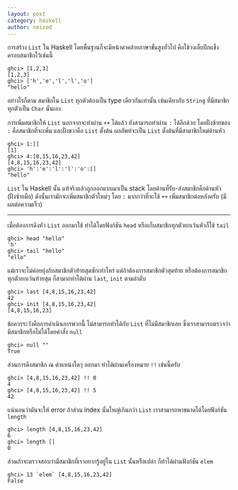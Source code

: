 ```yaml
---
layout: post
category: haskell
author: neizod
---
```


การสร้าง `List` ใน Haskell โดยพื้นฐานก็จะมีหน้าตาคล้ายภาษาขั้นสูงทั่วไป คือใช้วงเล็บปีกแข็งครอบสมาชิกไว้เช่นนี้

    ghci> [1,2,3]
    [1,2,3]
    ghci> ['h','e','l','l','o']
    "hello"

อย่างไรก็ตาม สมาชิกใน `List` ทุกตัวต้องเป็น type เดียวกันเท่านั้น เช่นเดียวกับ `String` ที่มีสมาชิกทุกตัวเป็น `Char` นั่นเอง

การเพิ่มสมาชิกให้ `List` นอกจากจะทำผ่าน `++` ได้แล้ว ยังสามารถทำผ่าน `:` ได้อีกด้วย โดยฝั่งซ้ายของ `:` คือสมาชิกที่จะเพิ่ม และฝั่งขวาคือ `List` ตั้งต้น ผลลัพท์จะเป็น `List` ตั้งต้นที่มีสามาชิกใหม่ด้านหัว

    ghci> 1:[]
    [1]
    ghci> 4:[8,15,16,23,42]
    [4,8,15,16,23,42]
    ghci> 'h':'e':'l':'l':'o':[]
    "hello"

`List` ใน Haskell นั้น แท้จริงแล้วถูกออกแบบมาเป็น stack โดยด้านที่รับ-ส่งสมาชิกคือด้านหัว (ฝั่งซ้ายมือ) ดังนั้นเรามักจะเพิ่มสมาชิกตัวใหม่ๆ โดย `:` มากกว่าที่จะใช้ `++` เพิ่มสมาชิกต่อหลังครับ (มีผลต่อความเร็ว)

---

เมื่อต้องการดึงหัว `List` ออกมาใช้ ทำได้โดยฟังก์ชัน `head` หรือเก็บสมาชิกทุกตัวยกเว้นหัวก็ใช้ `tail`

    ghci> head "hello"
    'h'
    ghci> tail "hello"
    "ello"

แม้เราจะไม่ค่อยยุ่งกับสมาชิกตัวท้ายสุดซักเท่าไหร่ แต่ถ้าต้องการสมาชิกตัวสุดท้าย หรือต้องการสมาชิกทุกตัวยกเว้นท้ายสุด ก็สามาถทำได้ผ่าน `last`, `init` ตามลำดับ

    ghci> last [4,8,15,16,23,42]
    42
    ghci> init [4,8,15,16,23,42]
    [4,8,15,16,23]

ข้อควรระวังคือการดำเนินการพวกนี้ ไม่สามารถทำได้กับ `List` ที่ไม่มีสมาชิกเลย ซึ่งเราสามารถตรวจว่ามีสมาชิกหรือไม่ได้โดยคำสั่ง `null`

    ghci> null ""
    True

ส่วนการดึงสมาชิก ณ ตำแหน่งใดๆ ออกมา ทำได้ผ่านเครื่องหมาย `!!` เช่นนี้ครับ

    ghci> [4,8,15,16,23,42] !! 0
    4
    ghci> [4,8,15,16,23,42] !! 5
    42

แน่นอนว่ามันจะให้ error ถ้าส่วน index นั้นใหญ่เกินกว่า `List` เราสามารถหาขนาดได้โดยฟังก์ชัน `length`

    ghci> length [4,8,15,16,23,42]
    6
    ghci> length []
    0

ส่วนถ้าจะตรวจสอบว่ามีสมาชิกที่เราอยากรู้อยู่ใน `List` นั้นหรือเปล่า ก็ทำได้ผ่านฟังก์ชัน `elem`

    ghci> 13 `elem` [4,8,15,16,23,42]
    False
